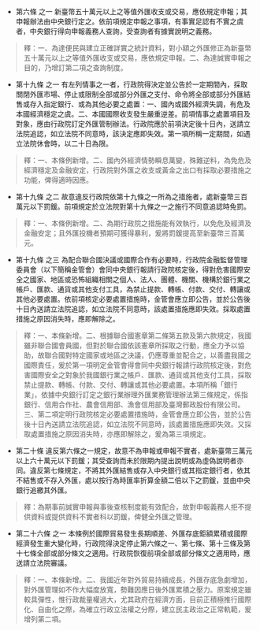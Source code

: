 * 第六條 之一 新臺幣五十萬元以上之等值外匯收支或交易，應依規定申報；其申報辦法由中央銀行定之。依前項規定申報之事項，有事實足認有不實之虞者，中央銀行得向申報義務人查詢，受查詢者有據實說明之義務。

> 釋：一、為達便民與建立正確詳實之統計資料，對小額之外匯修正為新臺幣五十萬元以上之等值外匯收支或交易，應依規定申報。二、為達誠實申報之目的，乃增訂第二項之查詢制度。

* 第十九條 之一 有左列情事之一者，行政院得決定並公告於一定期間內，採取關閉外匯市場、停止或限制全部或部分外匯之支付、命令將全部或部分外匯結售或存入指定銀行、或為其他必要之處置：一、國內或國外經濟失調，有危及本國經濟穩定之虞。二、本國國際收支發生嚴重逆差。前項情事之處置項目及對象，應由行政院訂定外匯管制辦法。行政院應於前項決定後十日內，送請立法院追認，如立法院不同意時，該決定應即失效。第一項所稱一定期間，如遇立法院休會時，以二十日為限。

> 釋：一、本條例新增。二、國內外經濟情勢瞬息萬變，殊難逆料，為免危及經濟穩定及金融安定，行政院對外匯之收支或黃金之出口有採取必要措施之功能，俾得適時因應。

* 第十九條 之二 故意違反行政院依第十九條之一所為之措施者，處新臺幣三百萬元以下罰鍰。前項規定於立法院對第十九條之一之施行不同意追認時免罰。

> 釋：一、本條例新增。二、為期行政院之措施能有效執行，以免危及經濟及金融安定；且外匯投機者預期可獲得暴利，爰將罰鍰提高至新臺幣三百萬元。

* 第十九條 之三 為配合聯合國決議或國際合作有必要時，行政院金融監督管理委員會（以下簡稱金管會）會同中央銀行報請行政院核定後，得對危害國際安全之國家、地區或恐怖組織相關之個人、法人、團體、機關、機構於銀行業之帳戶、匯款、通貨或其他支付工具，為禁止提款、轉帳、付款、交付、轉讓或其他必要處置。依前項核定必要處置措施時，金管會應立即公告，並於公告後十日內送請立法院追認，如立法院不同意時，該處置措施應即失效。採取處置措施之原因消失時，應即解除之。

> 釋：一、本條新增。二、根據聯合國憲章第二條第五款及第六款規定，我國雖非聯合國會員國，但對於聯合國依該憲章所採取之行動，應全力予以協助，故聯合國對特定國家或地區之決議，仍應尊重並配合之，以善盡我國之國際責任，爰於第一項明定金管會得會同中央銀行報請行政院核定後，對危害國際安全之對象於我國銀行業之帳戶、匯款、通貨或其他支付工具，採取禁止提款、轉帳、付款、交付、轉讓或其他必要處置。本項所稱「銀行業」，依據中央銀行訂定之銀行業辦理外匯業務管理辦法第三條規定，係指銀行、信用合作社、農會信用部、漁會信用部及臺灣郵政股份有限公司。三、第二項定明行政院核定必要處置措施時，金管會應立即公告，並於公告後十日內送請立法院追認，如立法院不同意時，該處置措施應即失效。又採取處置措施之原因消失時，亦應即解除之，爰為第三項規定。

* 第二十條 違反第六條之一規定，故意不為申報或申報不實者，處新臺幣三萬元以上六十萬元以下罰鍰；其受查詢而未於限期內提出說明或為虛偽說明者亦同。違反第七條規定，不將其外匯結售或存入中央銀行或其指定銀行者，依其不結售或不存入外匯，處以按行為時匯率折算金額二倍以下之罰鍰，並由中央銀行追繳其外匯。

> 釋：為期事前誠實申報與事後查核制度能有效配合，故對申報義務人拒不提供資料或提供資料不實者科以罰鍰，俾健全外匯之管理。

* 第二十六條 之一 本條例於國際貿易發生長期順差、外匯存底鉅額累積或國際經濟發生重大變化時，行政院得決定停止第六條之一、第七條、第十三條及第十七條全部或部分條文之適用。行政院恢復前項全部或部分條文之適用時，應送請立法院審議。

> 釋：一、本條新增。二、我國近年對外貿易持續成長，外匯存底急劇增加，對外匯管理如不作大幅度放寬，勢難因應日後外匯累積之壓力。原案規定雖較具彈性，惟行政裁量權過大，尤其政府在經濟方面，目前正積極推行國際化、自由化之際，為確立行政立法權之分際，建立民主政治之正常軌範，爰增列第二項。

